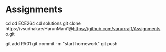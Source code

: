 # Assignments
cd
cd ECE264
cd solutions
git clone https://vsudhaka:sHarunMani1@https://github.com/varunraj1/Assignments
o.git

git add PA01
git commit -m "start homework"
git push

